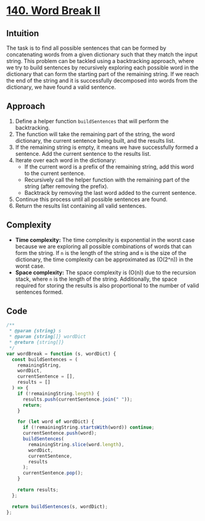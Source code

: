 # [140. Word Break II](https://leetcode.com/problems/word-break-ii/description/)

## Intuition

The task is to find all possible sentences that can be formed by concatenating words from a given dictionary such that they match the input string. This problem can be tackled using a backtracking approach, where we try to build sentences by recursively exploring each possible word in the dictionary that can form the starting part of the remaining string. If we reach the end of the string and it is successfully decomposed into words from the dictionary, we have found a valid sentence.

## Approach

1. Define a helper function `buildSentences` that will perform the backtracking.
2. The function will take the remaining part of the string, the word dictionary, the current sentence being built, and the results list.
3. If the remaining string is empty, it means we have successfully formed a sentence. Add the current sentence to the results list.
4. Iterate over each word in the dictionary:
   - If the current word is a prefix of the remaining string, add this word to the current sentence.
   - Recursively call the helper function with the remaining part of the string (after removing the prefix).
   - Backtrack by removing the last word added to the current sentence.
5. Continue this process until all possible sentences are found.
6. Return the results list containing all valid sentences.

## Complexity

- **Time complexity:** The time complexity is exponential in the worst case because we are exploring all possible combinations of words that can form the string. If `n` is the length of the string and `m` is the size of the dictionary, the time complexity can be approximated as \(O(2^n)\) in the worst case.
- **Space complexity:** The space complexity is \(O(n)\) due to the recursion stack, where `n` is the length of the string. Additionally, the space required for storing the results is also proportional to the number of valid sentences formed.

## Code

```javascript
/**
 * @param {string} s
 * @param {string[]} wordDict
 * @return {string[]}
 */
var wordBreak = function (s, wordDict) {
  const buildSentences = (
    remainingString,
    wordDict,
    currentSentence = [],
    results = []
  ) => {
    if (!remainingString.length) {
      results.push(currentSentence.join(" "));
      return;
    }

    for (let word of wordDict) {
      if (!remainingString.startsWith(word)) continue;
      currentSentence.push(word);
      buildSentences(
        remainingString.slice(word.length),
        wordDict,
        currentSentence,
        results
      );
      currentSentence.pop();
    }

    return results;
  };

  return buildSentences(s, wordDict);
};
```
